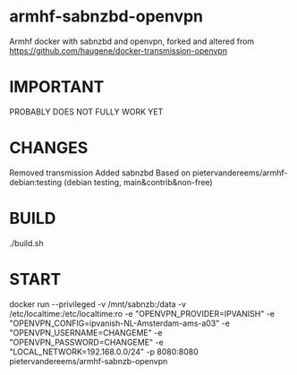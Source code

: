 # armhf-sabnzbd-openvpn
Armhf docker with sabnzbd and openvpn, forked and altered from https://github.com/haugene/docker-transmission-openvpn

IMPORTANT
=========
PROBABLY DOES NOT FULLY WORK YET

CHANGES
=======
Removed transmission
Added sabnzbd
Based on pietervandereems/armhf-debian:testing (debian testing, main&contrib&non-free)


BUILD
=====
./build.sh

START
=====
docker run --privileged -v /mnt/sabnzb:/data -v /etc/localtime:/etc/localtime:ro -e "OPENVPN_PROVIDER=IPVANISH" -e "OPENVPN_CONFIG=ipvanish-NL-Amsterdam-ams-a03" -e "OPENVPN_USERNAME=CHANGEME" -e "OPENVPN_PASSWORD=CHANGEME" -e "LOCAL_NETWORK=192.168.0.0/24" -p 8080:8080  pietervandereems/armhf-sabnzb-openvpn
